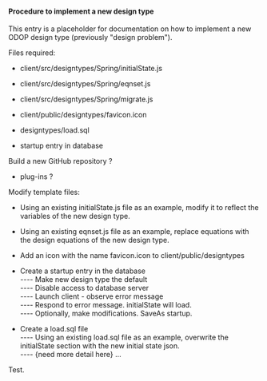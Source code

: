 #### Procedure to implement a new design type 

This entry is a placeholder for documentation on how to implement a new ODOP design type (previously "design problem").

Files required:
* client/src/designtypes/Spring/initialState.js
* client/src/designtypes/Spring/eqnset.js
* client/src/designtypes/Spring/migrate.js
* client/public/designtypes/favicon.icon
* designtypes/load.sql   
   
* startup entry in database
   
Build a new GitHub repository ?
* plug-ins ?

Modify template files:
* Using an existing initialState.js file as an example, modify it to reflect the variables of the new design type.
* Using an existing eqnset.js file as an example, replace equations with the design equations of the new design type.
* Add an icon with the name favicon.icon to client/public/designtypes
* Create a startup entry in the database   
 ---- Make new design type the default   
 ---- Disable access to database server   
 ---- Launch client - observe error message   
 ---- Respond to error message.  initialState will load.   
 ---- Optionally, make modifications.  SaveAs startup.   

* Create a load.sql file   
 ---- Using an existing load.sql file as an example, overwrite the initialState section with the new initial state json.   
 ---- {need more detail here} ...   

Test.
  